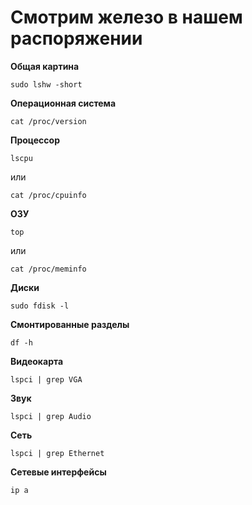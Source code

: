 # Смотрим железо в нашем распоряжении

**Общая картина**

	sudo lshw -short

**Операционная система**

	cat /proc/version

**Процессор**

	lscpu
или

	cat /proc/cpuinfo


**ОЗУ**

	top
или

	cat /proc/meminfo

**Диски**

	sudo fdisk -l

**Смонтированные разделы**

	df -h

**Видеокарта**

	lspci | grep VGA

**Звук**

	lspci | grep Audio

**Сеть**

	lspci | grep Ethernet

**Сетевые интерфейсы**

	ip a